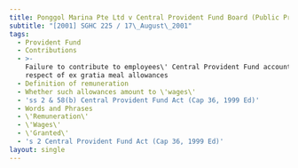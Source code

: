```yaml
---
title: Ponggol Marina Pte Ltd v Central Provident Fund Board (Public Prosecutor)
subtitle: "[2001] SGHC 225 / 17\_August\_2001"
tags:
  - Provident Fund
  - Contributions
  - >-
    Failure to contribute to employees\' Central Provident Fund accounts in
    respect of ex gratia meal allowances
  - Definition of remuneration
  - Whether such allowances amount to \'wages\'
  - 'ss 2 & 58(b) Central Provident Fund Act (Cap 36, 1999 Ed)'
  - Words and Phrases
  - \'Remuneration\'
  - \'Wages\'
  - \'Granted\'
  - 's 2 Central Provident Fund Act (Cap 36, 1999 Ed)'
layout: single
---
```


